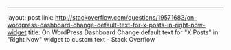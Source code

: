 ---
layout: post
link: http://stackoverflow.com/questions/19571683/on-wordpress-dashboard-change-default-text-for-x-posts-in-right-now-widget
title: On WordPress Dashboard  Change default text for "X Posts" in "Right Now" widget to custom text - Stack Overflow

